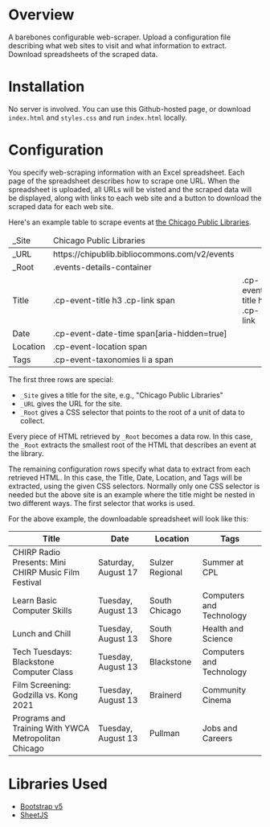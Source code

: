 # Overview

A barebones configurable web-scraper. Upload a configuration file describing what web sites to 
visit and what information to extract. Download spreadsheets of the scraped data.

# Installation

No server is involved. You can use this Github-hosted page, or download ``index.html`` and
``styles.css`` and run ``index.html`` locally.


# Configuration

You specify web-scraping information with an Excel spreadsheet.  Each page of the spreadsheet 
describes how to scrape one URL. When the spreadsheet is uploaded, all URLs will be visted and the scraped data 
will be displayed, along with links to each web site and a button to download the scraped data for
each web site.

Here's an example table to scrape events at [the Chicago Public Libraries](https://chipublib.bibliocommons.com/v2/events).

<table>
  <thead>
    <tr>
      <td>_Site</td>
      <td>Chicago Public Libraries</td>
      <td></td>
    </tr>
  </thead>
  <tbody>
    <tr>
      <td>_URL</td>
      <td>https://chipublib.bibliocommons.com/v2/events</td>
      <td></td>
    </tr>
    <tr>
      <td>_Root</td>
      <td>.events-details-container</td>
      <td></td>
    </tr>
    <tr>
      <td>Title</td>
      <td>.cp-event-title h3 .cp-link span</td>
      <td>.cp-event-title h3 .cp-link</td>
    </tr>
    <tr>
      <td>Date</td>
      <td>.cp-event-date-time span[aria-hidden=true]</td>
      <td></td>
    </tr>
    <tr>
      <td>Location</td>
      <td>.cp-event-location span</td>
      <td></td>
    </tr>
    <tr>
      <td>Tags</td>
      <td>.cp-event-taxonomies li a span</td>
      <td></td>
    </tr>
  </tbody>
</table>

The first three rows are special:
 - ``_Site`` gives a title for the site, e.g., "Chicago Public Libraries"
 - ``_URL`` gives the URL for the site.
 - ``_Root`` gives a CSS selector that points to the root of a unit of data to collect.

Every piece of HTML retrieved by ``_Root`` becomes a data row. In this case, the ``_Root``
extracts the smallest root of the HTML that describes an event at the library.

The remaining configuration rows specify what data to extract from each retrieved HTML.
In this case, the Title, Date, Location, and Tags will be extracted, using the given CSS selectors.
Normally only one CSS selector is needed  but the above site is an 
example where the title might be nested in two different ways. The first selector that works is used. 

For the above example, the downloadable spreadsheet will look like this:

|Title                                               |Date               |Location       |Tags                    |
|----------------------------------------------------|-------------------|---------------|------------------------|
|CHIRP Radio Presents: Mini CHIRP Music Film Festival|Saturday, August 17|Sulzer Regional|Summer at CPL           |
|Learn Basic Computer Skills                         |Tuesday, August 13 |South Chicago  |Computers and Technology|
|Lunch and Chill                                     |Tuesday, August 13 |South Shore    |Health and Science      |
|Tech Tuesdays: Blackstone Computer Class            |Tuesday, August 13 |Blackstone     |Computers and Technology|
|Film Screening: Godzilla vs. Kong 2021              |Tuesday, August 13 |Brainerd       |Community Cinema        |
|Programs and Training With YWCA Metropolitan Chicago|Tuesday, August 13 |Pullman        |Jobs and Careers        |

# Libraries Used

 - [Bootstrap v5](https://getbootstrap.com/docs/5.0/getting-started/introduction/)
 - [SheetJS](https://sheetjs.com/)
